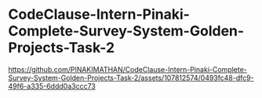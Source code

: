 # CodeClause-Intern-Pinaki-Complete-Survey-System-Golden-Projects-Task-2



https://github.com/PINAKIMATHAN/CodeClause-Intern-Pinaki-Complete-Survey-System-Golden-Projects-Task-2/assets/107812574/0493fc48-dfc9-49f6-a335-6ddd0a3ccc73

